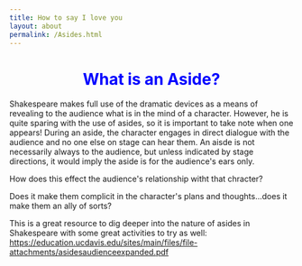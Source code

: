 ```yaml
---
title: How to say I love you
layout: about
permalink: /Asides.html
---
```

# **<center><font color="blue">What is an Aside?</font></center>**

Shakespeare makes full use of the dramatic devices as a means of revealing to the audience what is in the mind of a character. However, he is quite sparing with the use of asides, so it is important to take note when one appears! During an aside, the character engages in direct dialogue with the audience and no one else on stage can hear them. An aisde is not necessarily always  to the audience, but unless indicated by stage directions, it would imply the aside is for the audience's ears only. 

How does this effect the audience's relationship witht that chracter? 


Does it make them complicit in the character's plans and thoughts...does it make them an ally of sorts?


This is a great resource to dig deeper into the nature of asides in Shakespeare with some great activities to try as well: https://education.ucdavis.edu/sites/main/files/file-attachments/asidesaudienceexpanded.pdf
